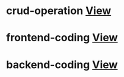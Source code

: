 # crud-operation <a href="https://sanjaysonkariya.github.io/crud-operation/" target="_blank">View</a>
# frontend-coding <a href="index.php" target="_blank">View</a>
# backend-coding <a href="config.php/">View</a>

